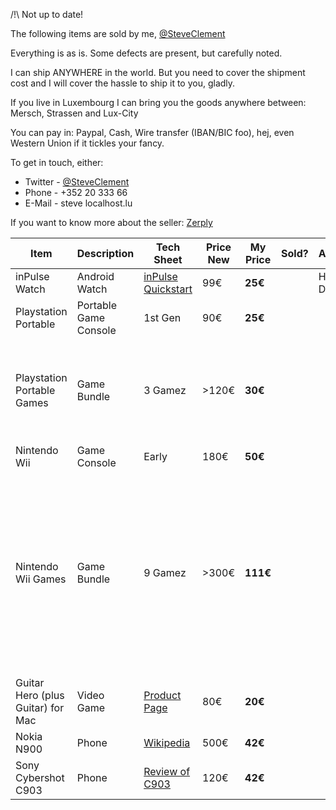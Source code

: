 /!\ Not up to date!

The following items are sold by me, [@SteveClement](https://twitter.com/SteveClement)

Everything is as is. Some defects are present, but carefully noted.

I can ship ANYWHERE in the world. But you need to cover the shipment cost and I will cover the hassle to ship it to you, gladly.

If you live in Luxembourg I can bring you the goods anywhere between: Mersch, Strassen and Lux-City

You can pay in: Paypal, Cash, Wire transfer (IBAN/BIC foo), hej, even Western Union if it tickles your fancy.

To get in touch, either:

 * Twitter - [@SteveClement](https://twitter.com/SteveClement)
 * Phone   - +352 20 333 66
 * E-Mail  - steve <atdt> localhost.lu

If you want to know more about the seller: [Zerply](http://zerply.com/SteveClement)

|Item |Description |Tech Sheet |Price New |My Price |Sold? |Availability |Notes |
|-----|------------|-----------|----------|---------|------|-------------|------|
|inPulse Watch |Android Watch |[inPulse Quickstart](http://www.getinpulse.com/quickstart) |99€ |**25€** | |Hackable Device |
|Playstation Portable |Portable Game Console |1st Gen |90€ |**25€** | | |
|Playstation Portable Games |Game Bundle |3 Gamez |>120€ |**30€** | | |Dark Mirror, Castlevania The Dracula X Chronicles, Vampire Chronicles |
|Nintendo Wii |Game Console |Early |180€ |**50€** | | |
|Nintendo Wii Games |Game Bundle |9 Gamez |>300€ |**111€** | | |Resident Evil, Wii Sports, Alone in the Dark, Mercury Meltdown Revolution, Wii Fit, The Legend of Zelda Twillight Princess, TLoZ Skyward Sword |
|Guitar Hero (plus Guitar) for Mac |Video Game |[Product Page](http://www.aspyr.com/product/info/85) |80€ |**20€** | | |
|Nokia N900 |Phone |[Wikipedia](https://en.wikipedia.org/wiki/Nokia_N900) |500€ |**42€** | | | |
|Sony Cybershot C903 |Phone |[Review of C903](http://www.trustedreviews.com/Sony-Ericsson-Cyber-shot-C903_Mobile-Phone_review) |120€ |**42€** |
